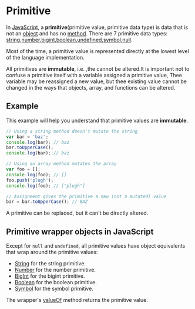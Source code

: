 # Primitive

In [JavaScript](), a **primitive**(primitive value, primitive data type) is data that is not an [object]() and has no [method](). There are 7 primitive data types: [string](),[number](),[bigint](),[boolean](),[undefined](),[symbol](),[null]().

Most of the time, a primitive value is represented directly at the lowest level of the language implementation.

All primitives are **immutable**, i.e. ,the cannot be altered.It is important not to confuse a primitive itself with a variable assigned a primitive value, Thee variable may be reassigned a new value, but thee existing value cannot be changed in the ways that objects, array, and functions can be altered.

## Example

This example will help you understand that primitive values are **immutable**.

```js
// Using a string method doesn't mutate the string
var bar = 'baz';
console.log(bar); // baz
bar.toUpperCase();
console.log(bar); // baz

// Using an array method mutates the array
var foo = [];
console.log(foo); // []
foo.push('plugh');
console.log(foo); // ["plugh"]

// Assignment gives the primitive a new (not a mutated) value
bar = bar.toUpperCase(); // BAZ
```

A primitive can be replaced, but it can't be directly altered.

## Primitive wrapper objects in JavaScript

Except for `null` and `undefined`, all primitive values have object equivalents that wrap around the primitive values:

- [String]() for the string primitive.
- [Number]() for the number primitive.
- [BigInt]() for the bigint primitive.
- [Boolean]() for the boolean primitive.
- [Symbol]() for the symbol primitive.

The wrapper's [valueOf]() method returns the primitive value.
